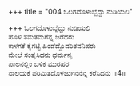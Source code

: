 +++
title = "004 ಓಲಗದೊಳುಬ್ಬೆದ್ದು ನುಡಿಯಲಿ"

+++
ಓಲಗದೊಳುಬ್ಬೆದ್ದು ನುಡಿಯಲಿ   
ಹೂಳಿ ತಮತಮಗೆನ್ನ ಜರೆದರು   
ಕಾಳಗಕೆ ಕೈಗಟ್ಟಿ ಹಿಂಡೆದ್ದೊದರಿತವನಿಪರು   
ಮೇಲೆ ಸಂತೈಸಿದನು ಧರ್ಮನೃ  
ಪಾಲನಲ್ಲಿಂ ಬಳಿಕ ಮುರಹರ   
ನಾಲಯಕೆ ಪರಿಮಿತದೊಳರ್ಜುನನೆನ್ನ ಕರೆಸಿದನು    ॥4॥